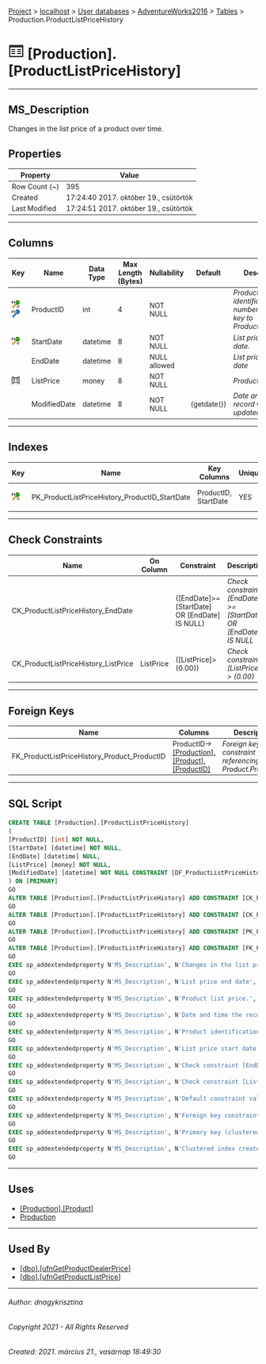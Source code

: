 #### 

[Project](../../../../index.md) > [localhost](../../../index.md) > [User databases](../../index.md) > [AdventureWorks2016](../index.md) > [Tables](Tables.md) > Production.ProductListPriceHistory

# ![Tables](../../../../Images/Table32.png) [Production].[ProductListPriceHistory]

---

## <a name="#description"></a>MS_Description

Changes in the list price of a product over time.

## <a name="#properties"></a>Properties

| Property | Value |
|---|---|
| Row Count (~) | 395 |
| Created | 17:24:40 2017. október 19., csütörtök |
| Last Modified | 17:24:51 2017. október 19., csütörtök |


---

## <a name="#columns"></a>Columns

| Key | Name | Data Type | Max Length (Bytes) | Nullability | Default | Description |
|---|---|---|---|---|---|---|
| [![Cluster Primary Key PK_ProductListPriceHistory_ProductID_StartDate: ProductID\StartDate](../../../../Images/pkcluster.png)](#indexes)[![Foreign Keys FK_ProductListPriceHistory_Product_ProductID: [Production].[Product].ProductID](../../../../Images/fk.png)](#foreignkeys) | ProductID | int | 4 | NOT NULL |  | _Product identification number. Foreign key to Product.ProductID_ |
| [![Cluster Primary Key PK_ProductListPriceHistory_ProductID_StartDate: ProductID\StartDate](../../../../Images/pkcluster.png)](#indexes) | StartDate | datetime | 8 | NOT NULL |  | _List price start date._ |
|  | EndDate | datetime | 8 | NULL allowed |  | _List price end date_ |
| [![Check Constraints CK_ProductListPriceHistory_ListPrice : ([ListPrice]>(0.00))](../../../../Images/c-constraint.png)](#checkconstraints) | ListPrice | money | 8 | NOT NULL |  | _Product list price._ |
|  | ModifiedDate | datetime | 8 | NOT NULL | (getdate()) | _Date and time the record was last updated._ |


---

## <a name="#indexes"></a>Indexes

| Key | Name | Key Columns | Unique | Description |
|---|---|---|---|---|
| [![Cluster Primary Key PK_ProductListPriceHistory_ProductID_StartDate: ProductID\StartDate](../../../../Images/pkcluster.png)](#indexes) | PK_ProductListPriceHistory_ProductID_StartDate | ProductID, StartDate | YES | _Primary key (clustered) constraint_ |


---

## <a name="#checkconstraints"></a>Check Constraints

| Name | On Column | Constraint | Description |
|---|---|---|---|
| CK_ProductListPriceHistory_EndDate |  | ([EndDate]>=[StartDate] OR [EndDate] IS NULL) | _Check constraint [EndDate] >= [StartDate] OR [EndDate] IS NULL_ |
| CK_ProductListPriceHistory_ListPrice | ListPrice | ([ListPrice]>(0.00)) | _Check constraint [ListPrice] > (0.00)_ |


---

## <a name="#foreignkeys"></a>Foreign Keys

| Name | Columns | Description |
|---|---|---|
| FK_ProductListPriceHistory_Product_ProductID | ProductID->[[Production].[Product].[ProductID]](Product.md) | _Foreign key constraint referencing Product.ProductID._ |


---

## <a name="#sqlscript"></a>SQL Script

```sql
CREATE TABLE [Production].[ProductListPriceHistory]
(
[ProductID] [int] NOT NULL,
[StartDate] [datetime] NOT NULL,
[EndDate] [datetime] NULL,
[ListPrice] [money] NOT NULL,
[ModifiedDate] [datetime] NOT NULL CONSTRAINT [DF_ProductListPriceHistory_ModifiedDate] DEFAULT (getdate())
) ON [PRIMARY]
GO
ALTER TABLE [Production].[ProductListPriceHistory] ADD CONSTRAINT [CK_ProductListPriceHistory_EndDate] CHECK (([EndDate]>=[StartDate] OR [EndDate] IS NULL))
GO
ALTER TABLE [Production].[ProductListPriceHistory] ADD CONSTRAINT [CK_ProductListPriceHistory_ListPrice] CHECK (([ListPrice]>(0.00)))
GO
ALTER TABLE [Production].[ProductListPriceHistory] ADD CONSTRAINT [PK_ProductListPriceHistory_ProductID_StartDate] PRIMARY KEY CLUSTERED  ([ProductID], [StartDate]) ON [PRIMARY]
GO
ALTER TABLE [Production].[ProductListPriceHistory] ADD CONSTRAINT [FK_ProductListPriceHistory_Product_ProductID] FOREIGN KEY ([ProductID]) REFERENCES [Production].[Product] ([ProductID])
GO
EXEC sp_addextendedproperty N'MS_Description', N'Changes in the list price of a product over time.', 'SCHEMA', N'Production', 'TABLE', N'ProductListPriceHistory', NULL, NULL
GO
EXEC sp_addextendedproperty N'MS_Description', N'List price end date', 'SCHEMA', N'Production', 'TABLE', N'ProductListPriceHistory', 'COLUMN', N'EndDate'
GO
EXEC sp_addextendedproperty N'MS_Description', N'Product list price.', 'SCHEMA', N'Production', 'TABLE', N'ProductListPriceHistory', 'COLUMN', N'ListPrice'
GO
EXEC sp_addextendedproperty N'MS_Description', N'Date and time the record was last updated.', 'SCHEMA', N'Production', 'TABLE', N'ProductListPriceHistory', 'COLUMN', N'ModifiedDate'
GO
EXEC sp_addextendedproperty N'MS_Description', N'Product identification number. Foreign key to Product.ProductID', 'SCHEMA', N'Production', 'TABLE', N'ProductListPriceHistory', 'COLUMN', N'ProductID'
GO
EXEC sp_addextendedproperty N'MS_Description', N'List price start date.', 'SCHEMA', N'Production', 'TABLE', N'ProductListPriceHistory', 'COLUMN', N'StartDate'
GO
EXEC sp_addextendedproperty N'MS_Description', N'Check constraint [EndDate] >= [StartDate] OR [EndDate] IS NULL', 'SCHEMA', N'Production', 'TABLE', N'ProductListPriceHistory', 'CONSTRAINT', N'CK_ProductListPriceHistory_EndDate'
GO
EXEC sp_addextendedproperty N'MS_Description', N'Check constraint [ListPrice] > (0.00)', 'SCHEMA', N'Production', 'TABLE', N'ProductListPriceHistory', 'CONSTRAINT', N'CK_ProductListPriceHistory_ListPrice'
GO
EXEC sp_addextendedproperty N'MS_Description', N'Default constraint value of GETDATE()', 'SCHEMA', N'Production', 'TABLE', N'ProductListPriceHistory', 'CONSTRAINT', N'DF_ProductListPriceHistory_ModifiedDate'
GO
EXEC sp_addextendedproperty N'MS_Description', N'Foreign key constraint referencing Product.ProductID.', 'SCHEMA', N'Production', 'TABLE', N'ProductListPriceHistory', 'CONSTRAINT', N'FK_ProductListPriceHistory_Product_ProductID'
GO
EXEC sp_addextendedproperty N'MS_Description', N'Primary key (clustered) constraint', 'SCHEMA', N'Production', 'TABLE', N'ProductListPriceHistory', 'CONSTRAINT', N'PK_ProductListPriceHistory_ProductID_StartDate'
GO
EXEC sp_addextendedproperty N'MS_Description', N'Clustered index created by a primary key constraint.', 'SCHEMA', N'Production', 'TABLE', N'ProductListPriceHistory', 'INDEX', N'PK_ProductListPriceHistory_ProductID_StartDate'
GO

```


---

## <a name="#uses"></a>Uses

* [[Production].[Product]](Product.md)
* [Production](../Security/Schemas/Production.md)


---

## <a name="#usedby"></a>Used By

* [[dbo].[ufnGetProductDealerPrice]](../Programmability/Functions/Scalar-valued_Functions/ufnGetProductDealerPrice.md)
* [[dbo].[ufnGetProductListPrice]](../Programmability/Functions/Scalar-valued_Functions/ufnGetProductListPrice.md)


---

###### Author:  dnagykrisztina

###### Copyright 2021 - All Rights Reserved

###### Created: 2021. március 21., vasárnap 18:49:30

